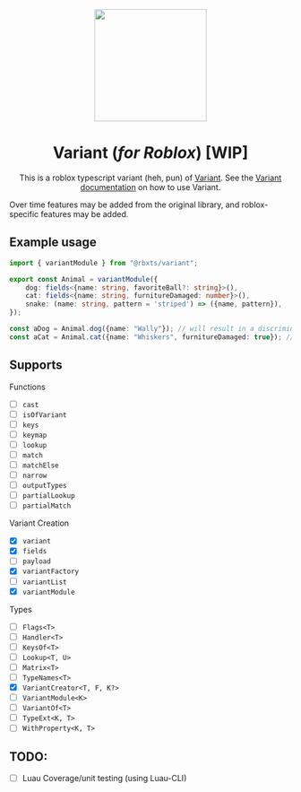 <div align="center">
    <img src="https://i.imgur.com/N4HT9Gj.png" width="200"/>
    <h1>Variant (<i>for Roblox</i>) [WIP]</h1>
    <p>This is a roblox typescript variant (heh, pun) of <a href="https://github.com/paarthenon/variant">Variant</a>. See the <a href="https://paarthenon.github.io/variant/docs/intro">Variant documentation</a> on how to use Variant.</p>
</div>

Over time features may be added from the original library, and roblox-specific features may be added.


## Example usage
```ts
import { variantModule } from "@rbxts/variant";

export const Animal = variantModule({
    dog: fields<{name: string, favoriteBall?: string}>(),
    cat: fields<{name: string, furnitureDamaged: number}>(),
    snake: (name: string, pattern = 'striped') => ({name, pattern}),
});

const aDog = Animal.dog({name: "Wally"}); // will result in a discriminate value of { type: "dog", name: "Wally" }
const aCat = Animal.cat({name: "Whiskers", furnitureDamaged: true}); // will result in a discriminate value of { type: "cat", name: "Whiskers", furnitureDamaged: true }
```

## Supports
Functions
- [ ] `cast`
- [ ] `isOfVariant`
- [ ] `keys`
- [ ] `keymap`
- [ ] `lookup`
- [ ] `match`
- [ ] `matchElse`
- [ ] `narrow`
- [ ] `outputTypes`
- [ ] `partialLookup`
- [ ] `partialMatch`

Variant Creation
- [x] `variant`
- [x] `fields`
- [ ] `payload`
- [x] `variantFactory`
- [ ] `variantList`
- [x] `variantModule`

Types
- [ ] `Flags<T>`
- [ ] `Handler<T>`
- [ ] `KeysOf<T>`
- [ ] `Lookup<T, U>`
- [ ] `Matrix<T>`
- [ ] `TypeNames<T>`
- [x] `VariantCreator<T, F, K?>`
- [ ] `VariantModule<K>`
- [ ] `VariantOf<T>`
- [ ] `TypeExt<K, T>`
- [ ] `WithProperty<K, T>`

## TODO:
- [ ] Luau Coverage/unit testing (using Luau-CLI)

